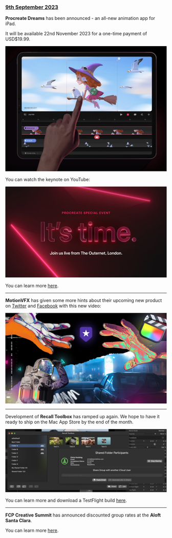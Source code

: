 ### [9th September 2023](/news/20230909)

**Procreate Dreams** has been announced - an all-new animation app for iPad.

It will be available 22nd November 2023 for a one-time payment of USD$19.99.

![](/static/procreate-dreams-screenshot.jpg)

You can watch the keynote on YouTube:

[![](/static/procreate-dreams.jpeg)](https://www.youtube.com/watch?v=tqx3i_-Qvw4)

You can learn more [here](https://procreate.com/dreams).

---

**MotionVFX** has given some more hints about their upcoming new product on [Twitter](https://twitter.com/motionVFX/status/1700139674948563205) and [Facebook](https://www.facebook.com/motionvfx/posts/pfbid0dvicZrnDGY5HJQequRXdMQqiE5Z1TvLRJCQsbdHsENGrrmMyufk6L5sN1rKXqVAol?__cft__[0]=AZW4mvjF8DVOUvfUdhearIi0hyUm07Ocb5N8TU4lfrMZ_BmrU58hHU0MdNjtyPRQRuR0lZh38ba0vHOShdvWAVmO70J0rV9OQVzjsYxw5iy10cBn2ePhIKM3mUTVKU3IjvxkOl2xuiIbakUR1k93fiBwBSya0t5i8YOGRkUzAreSyA2MstC9CIt77XISYlcgfFdc3hquyglxYB5Y0JEc37eF&__tn__=%2CO%2CP-R) with this new video:

[![](/static/motionvfx-youtube.jpeg)](https://www.youtube.com/watch?v=dRqtrRpJdFk)

---

Development of **Recall Toolbox** has ramped up again. We hope to have it ready to ship on the Mac App Store by the end of the month.

![](/static/recall-toolbox-sep-2023.jpg)

You can learn more and download a TestFlight build [here](https://recalltoolbox.fcp.cafe).

---

**FCP Creative Summit** has announced discounted group rates at the **Aloft Santa Clara**.

You can learn more [here](https://www.marriott.com/events/start.mi?id=1694023520386&key=GRP).